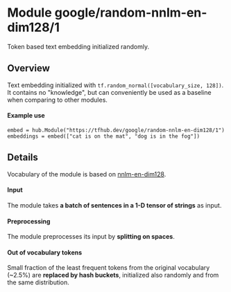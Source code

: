 # Module google/random-nnlm-en-dim128/1
Token based text embedding initialized randomly.

<!-- language: en -->
<!-- asset-path: legacy -->
<!-- module-type: text-embedding -->
<!-- network-architecture: nnlm -->
<!-- fine-tunable: false -->
<!-- format: hub -->


## Overview

Text embedding initialized with `tf.random_normal([vocabulary_size, 128])`. It
contains no "knowledge", but can conveniently be used as a baseline when
comparing to other modules.

#### Example use
```
embed = hub.Module("https://tfhub.dev/google/random-nnlm-en-dim128/1")
embeddings = embed(["cat is on the mat", "dog is in the fog"])
```

## Details
Vocabulary of the module is based on
[nnlm-en-dim128](https://tfhub.dev/google/nnlm-en-dim128/1).

#### Input
The module takes **a batch of sentences in a 1-D tensor of strings** as input.

#### Preprocessing
The module preprocesses its input by **splitting on spaces**.

#### Out of vocabulary tokens
Small fraction of the least frequent tokens from the original vocabulary (~2.5%)
are **replaced by hash buckets**, initialized also randomly and from the same
distribution.
